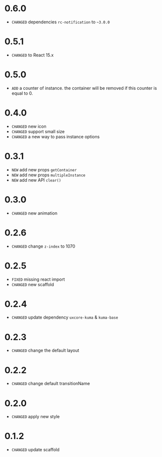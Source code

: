 # 0.6.0
* `CHANGED` dependencies `rc-notification` to `~3.0.0`
# 0.5.1

* `CHANGED` to React 15.x

# 0.5.0

* `ADD` a counter of instance. the container will be removed if this counter is equal to 0.

# 0.4.0

* `CHANGED` new icon 
* `CHANGED` support small size
* `CHANGED` a new way to pass instance options

# 0.3.1

* `NEW` add new props `getContainer`
* `NEW` add new props `multipleInstance`
* `NEW` add new API `clear()`

# 0.3.0

* `CHANGED` new animation

# 0.2.6

* `CHANGED` change `z-index` to 1070

# 0.2.5

* `FIXED` missing react import
* `CHANGED` new scaffold

# 0.2.4

* `CHANGED` update dependency `uxcore-kuma` & `kuma-base`

# 0.2.3

* `CHANGED` change the default layout

# 0.2.2

* `CHANGED` change default transitionName 

# 0.2.0

* `CHANGED` apply new style

# 0.1.2

* `CHANGED` update scaffold
